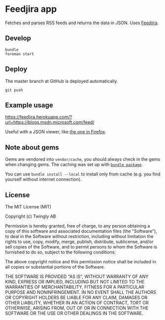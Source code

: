 # Feedjira app

Fetches and parses RSS feeds and returns the data in JSON. Uses [Feedjira](https://github.com/feedjira/feedjira).

## Develop

    bundle
    foreman start

## Deploy

The master branch at GitHub is deployed automatically.

    git push

## Example usage

https://feedjira.herokuapp.com/?url=https://blogs.msdn.microsoft.com/feed/

Useful with a JSON viewer, like [the one in Firefox](https://developer.mozilla.org/en-US/docs/Tools/JSON_viewer).

## Note about gems

Gems are vendored into `vendor/cache`, you should always check in the gems when changing gems. The caching was set up with [`bundle package`](https://bundler.io/man/bundle-package.1.html).

You can use `bundle install --local` to install only from cache (e.g. you find yourself without internet connection).

## License

The MIT License (MIT)

Copyright (c) Twingly AB

Permission is hereby granted, free of charge, to any person obtaining a copy of this software and associated documentation files (the "Software"), to deal in the Software without restriction, including without limitation the rights to use, copy, modify, merge, publish, distribute, sublicense, and/or sell copies of the Software, and to permit persons to whom the Software is furnished to do so, subject to the following conditions:

The above copyright notice and this permission notice shall be included in all copies or substantial portions of the Software.

THE SOFTWARE IS PROVIDED "AS IS", WITHOUT WARRANTY OF ANY KIND, EXPRESS OR IMPLIED, INCLUDING BUT NOT LIMITED TO THE WARRANTIES OF MERCHANTABILITY, FITNESS FOR A PARTICULAR PURPOSE AND NONINFRINGEMENT. IN NO EVENT SHALL THE AUTHORS OR COPYRIGHT HOLDERS BE LIABLE FOR ANY CLAIM, DAMAGES OR OTHER LIABILITY, WHETHER IN AN ACTION OF CONTRACT, TORT OR OTHERWISE, ARISING FROM, OUT OF OR IN CONNECTION WITH THE SOFTWARE OR THE USE OR OTHER DEALINGS IN THE SOFTWARE.
